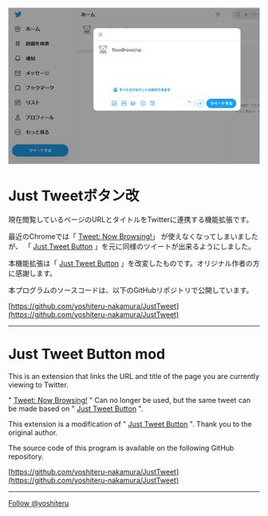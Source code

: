 ![screenshot](./img/screenshot.png "screenshot")
# Just Tweetボタン改
現在閲覧しているページのURLとタイトルをTwitterに連携する機能拡張です。

最近のChromeでは「
[Tweet: Now Browsing!](https://chrome.google.com/webstore/detail/tweet-now-browsing/glepgipoohhiadcmcaajmkfniihojnea)」
が使えなくなってしまいましたが、
「
[Just Tweet Button](https://chrome.google.com/webstore/detail/just-tweet-button/feikojefkpembojkeegfajbbfecocddd)
」を元に同様のツイートが出来るようにしました。


本機能拡張は「
[Just Tweet Button](https://github.com/koron/JustTweet)
」を改変したものです。オリジナル作者の方に感謝します。

本プログラムのソースコードは、以下のGitHubリポジトリで公開しています。


[https://github.com/yoshiteru-nakamura/JustTweet](https://github.com/yoshiteru-nakamura/JustTweet)

---

# Just Tweet Button mod
This is an extension that links the URL and title of the page you are currently viewing to Twitter.

"
[Tweet: Now Browsing!](https://chrome.google.com/webstore/detail/tweet-now-browsing/glepgipoohhiadcmcaajmkfniihojnea)
" Can no longer be used, but the same tweet can be made based on "
[Just Tweet Button](https://chrome.google.com/webstore/detail/just-tweet-button/feikojefkpembojkeegfajbbfecocddd)
".


This extension is a modification of "
[Just Tweet Button](https://github.com/koron/JustTweet)
". Thank you to the original author.

The source code of this program is available on the following GitHub repository.


[https://github.com/yoshiteru-nakamura/JustTweet](https://github.com/yoshiteru-nakamura/JustTweet)

---

<!-- Global site tag (gtag.js) - Google Analytics -->
<script async src="https://www.googletagmanager.com/gtag/js?id=UA-115471799-2"></script>
<script>
  window.dataLayer = window.dataLayer || [];
  function gtag(){dataLayer.push(arguments);}
  gtag('js', new Date());

  gtag('config', 'UA-115471799-2');
</script>

<a href="https://twitter.com/yoshiteru?ref_src=twsrc%5Etfw" class="twitter-follow-button" data-show-count="false">Follow @yoshiteru</a><script async src="https://platform.twitter.com/widgets.js" charset="utf-8"></script>
